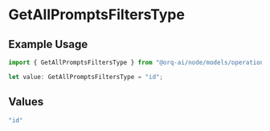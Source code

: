 # GetAllPromptsFiltersType

## Example Usage

```typescript
import { GetAllPromptsFiltersType } from "@orq-ai/node/models/operations";

let value: GetAllPromptsFiltersType = "id";
```

## Values

```typescript
"id"
```